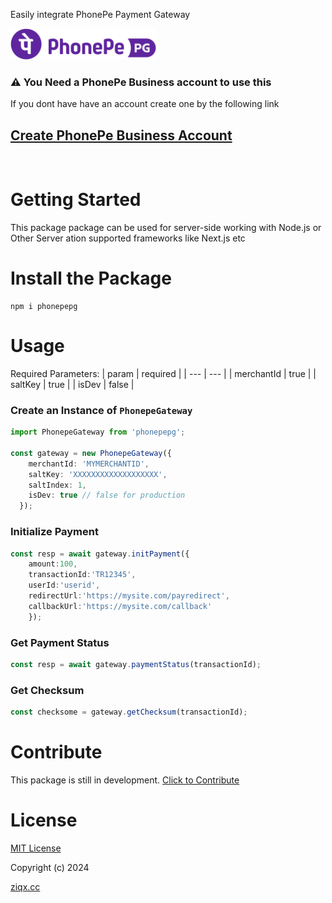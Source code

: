 
Easily integrate PhonePe Payment Gateway


<img 
src="https://raw.githubusercontent.com/fathah/phonepepg/main/pepg.svg" height="50" alt="PhonePe PG"/>


### ⚠️ You Need a PhonePe Business account to use this
If you dont have have an account create one by the following link
## [Create PhonePe Business Account](https://business.phonepe.com/register?referral-code=RF2405081130016203949336)


<br/>

# Getting Started
This package package can be used for server-side working with Node.js or Other Server ation supported frameworks like Next.js etc



# Install the Package
```
npm i phonepepg
```

# Usage
Required Parameters:
| param | required |
| ---    | ---   | 
| merchantId | true |
| saltKey | true |
| isDev | false |


### Create an Instance of `PhonepeGateway`
```ts
import PhonepeGateway from 'phonepepg';

const gateway = new PhonepeGateway({
    merchantId: 'MYMERCHANTID',
    saltKey: 'XXXXXXXXXXXXXXXXXXX',
    saltIndex: 1,
    isDev: true // false for production
  });
```

### Initialize Payment
```ts
const resp = await gateway.initPayment({
    amount:100, 
    transactionId:'TR12345', 
    userId:'userid', 
    redirectUrl:'https://mysite.com/payredirect',
    callbackUrl:'https://mysite.com/callback'
    });
```

### Get Payment Status
```ts
const resp = await gateway.paymentStatus(transactionId);
```

### Get Checksum
```ts
const checksome = gateway.getChecksum(transactionId);
```

# Contribute
This package is still in development.
[Click to Contribute](https://github.com/fathah/phonepepg)

# License

[MIT License](LICENSE)

Copyright (c) 2024 

[ziqx.cc](https://ziqx.cc)